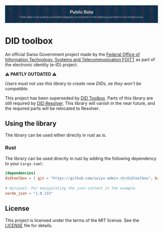![Public Beta banner](https://github.com/e-id-admin/eidch-public-beta/blob/main/assets/github-banner-publicbeta.jpg)

# DID toolbox

An official Swiss Government project made by
the [Federal Office of Information Technology, Systems and Telecommunication FOITT](https://www.bit.admin.ch/)
as part of the electronic identity (e-ID) project.

**⚠️ PARTLY OUTDATED ⚠️**

*Users must not use this library to create new DIDs, as they won't be compatible.*

This project has been superseded by [DID Toolbox](https://github.com/swiyu-admin-ch/didtoolbox-java). Parts of this library are still required by [DID Resolver](https://github.com/swiyu-admin-ch/didresolver). This library will vanish in the near future, and the required parts will be relocated to Resolver.

## Using the library

The library can be used either directly in rust as is.

### Rust

The library can be used directly in rust by adding the following dependency to your `Cargo.toml`:

````toml
[dependencies]
didtoolbox = { git = "https://github.com/swiyu-admin-ch/didtoolbox", branch = "main" }

# Optional: For manipulating the json content in the example
serde_json = "1.0.133"
````

## License

This project is licensed under the terms of the MIT license. See the [LICENSE](LICENSE.md) file for details.
